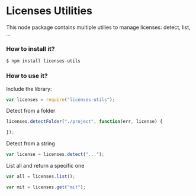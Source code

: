 # Licenses Utilities

This node package contains multiple utilies to manage licenses: detect, list, ...

### How to install it?

```
$ npm install licenses-utils
```

### How to use it?

Include the library:

```js
var licenses = require("licenses-utils");
```

Detect from a folder

```js
licenses.detectFolder("./project", function(err, license) {

});
```

Detect from a string

```js
var license = licenses.detect("...");
```

List all and return a specific one

```js
var all = licenses.list();

var mit = licenses.get("mit");
```

